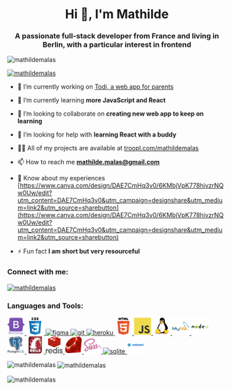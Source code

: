 <h1 align="center">Hi 👋, I'm Mathilde</h1>
<h3 align="center">A passionate full-stack developer from France and living in Berlin, with a particular interest in frontend</h3>

<p align="left"> <img src="https://komarev.com/ghpvc/?username=mathildemalas&label=Profile%20views&color=0e75b6&style=flat" alt="mathildemalas" /> </p>

<p align="left"> <a href="https://github.com/ryo-ma/github-profile-trophy"><img src="https://github-profile-trophy.vercel.app/?username=mathildemalas" alt="mathildemalas" /></a> </p>

- 🔭 I’m currently working on [Todi, a web app for parents](www.todi.club)

- 🌱 I’m currently learning **more JavaScript and React**

- 👯 I’m looking to collaborate on **creating new web app to keep on learning**

- 🤝 I’m looking for help with **learning React with a buddy**

- 👨‍💻 All of my projects are available at [troopl.com/mathildemalas](troopl.com/mathildemalas)

- 📫 How to reach me **mathilde.malas@gmail.com**

- 📄 Know about my experiences [https://www.canva.com/design/DAE7CmHq3v0/6KMbjVpK778hivzrNQw0Uw/edit?utm_content=DAE7CmHq3v0&utm_campaign=designshare&utm_medium=link2&utm_source=sharebutton](https://www.canva.com/design/DAE7CmHq3v0/6KMbjVpK778hivzrNQw0Uw/edit?utm_content=DAE7CmHq3v0&utm_campaign=designshare&utm_medium=link2&utm_source=sharebutton)

- ⚡ Fun fact **I am short but very resourceful**

<h3 align="left">Connect with me:</h3>
<p align="left">
<a href="https://linkedin.com/in/mathildemalas" target="blank"><img align="center" src="https://raw.githubusercontent.com/rahuldkjain/github-profile-readme-generator/master/src/images/icons/Social/linked-in-alt.svg" alt="mathildemalas" height="30" width="40" /></a>
</p>

<h3 align="left">Languages and Tools:</h3>
<p align="left"> <a href="https://getbootstrap.com" target="_blank" rel="noreferrer"> <img src="https://raw.githubusercontent.com/devicons/devicon/master/icons/bootstrap/bootstrap-plain-wordmark.svg" alt="bootstrap" width="40" height="40"/> </a> <a href="https://www.w3schools.com/css/" target="_blank" rel="noreferrer"> <img src="https://raw.githubusercontent.com/devicons/devicon/master/icons/css3/css3-original-wordmark.svg" alt="css3" width="40" height="40"/> </a> <a href="https://www.figma.com/" target="_blank" rel="noreferrer"> <img src="https://www.vectorlogo.zone/logos/figma/figma-icon.svg" alt="figma" width="40" height="40"/> </a> <a href="https://git-scm.com/" target="_blank" rel="noreferrer"> <img src="https://www.vectorlogo.zone/logos/git-scm/git-scm-icon.svg" alt="git" width="40" height="40"/> </a> <a href="https://heroku.com" target="_blank" rel="noreferrer"> <img src="https://www.vectorlogo.zone/logos/heroku/heroku-icon.svg" alt="heroku" width="40" height="40"/> </a> <a href="https://www.w3.org/html/" target="_blank" rel="noreferrer"> <img src="https://raw.githubusercontent.com/devicons/devicon/master/icons/html5/html5-original-wordmark.svg" alt="html5" width="40" height="40"/> </a> <a href="https://developer.mozilla.org/en-US/docs/Web/JavaScript" target="_blank" rel="noreferrer"> <img src="https://raw.githubusercontent.com/devicons/devicon/master/icons/javascript/javascript-original.svg" alt="javascript" width="40" height="40"/> </a> <a href="https://www.linux.org/" target="_blank" rel="noreferrer"> <img src="https://raw.githubusercontent.com/devicons/devicon/master/icons/linux/linux-original.svg" alt="linux" width="40" height="40"/> </a> <a href="https://www.mysql.com/" target="_blank" rel="noreferrer"> <img src="https://raw.githubusercontent.com/devicons/devicon/master/icons/mysql/mysql-original-wordmark.svg" alt="mysql" width="40" height="40"/> </a> <a href="https://nodejs.org" target="_blank" rel="noreferrer"> <img src="https://raw.githubusercontent.com/devicons/devicon/master/icons/nodejs/nodejs-original-wordmark.svg" alt="nodejs" width="40" height="40"/> </a> <a href="https://www.postgresql.org" target="_blank" rel="noreferrer"> <img src="https://raw.githubusercontent.com/devicons/devicon/master/icons/postgresql/postgresql-original-wordmark.svg" alt="postgresql" width="40" height="40"/> </a> <a href="https://rubyonrails.org" target="_blank" rel="noreferrer"> <img src="https://raw.githubusercontent.com/devicons/devicon/master/icons/rails/rails-original-wordmark.svg" alt="rails" width="40" height="40"/> </a> <a href="https://redis.io" target="_blank" rel="noreferrer"> <img src="https://raw.githubusercontent.com/devicons/devicon/master/icons/redis/redis-original-wordmark.svg" alt="redis" width="40" height="40"/> </a> <a href="https://www.ruby-lang.org/en/" target="_blank" rel="noreferrer"> <img src="https://raw.githubusercontent.com/devicons/devicon/master/icons/ruby/ruby-original.svg" alt="ruby" width="40" height="40"/> </a> <a href="https://sass-lang.com" target="_blank" rel="noreferrer"> <img src="https://raw.githubusercontent.com/devicons/devicon/master/icons/sass/sass-original.svg" alt="sass" width="40" height="40"/> </a> <a href="https://www.sqlite.org/" target="_blank" rel="noreferrer"> <img src="https://www.vectorlogo.zone/logos/sqlite/sqlite-icon.svg" alt="sqlite" width="40" height="40"/> </a> <a href="https://webpack.js.org" target="_blank" rel="noreferrer"> <img src="https://raw.githubusercontent.com/devicons/devicon/d00d0969292a6569d45b06d3f350f463a0107b0d/icons/webpack/webpack-original-wordmark.svg" alt="webpack" width="40" height="40"/> </a> </p>

<p><img align="left" src="https://github-readme-stats.vercel.app/api/top-langs?username=mathildemalas&show_icons=true&locale=en&layout=compact" alt="mathildemalas" /></p>

<p>&nbsp;<img align="center" src="https://github-readme-stats.vercel.app/api?username=mathildemalas&show_icons=true&locale=en" alt="mathildemalas" /></p>

<p><img align="center" src="https://github-readme-streak-stats.herokuapp.com/?user=mathildemalas&" alt="mathildemalas" /></p>

